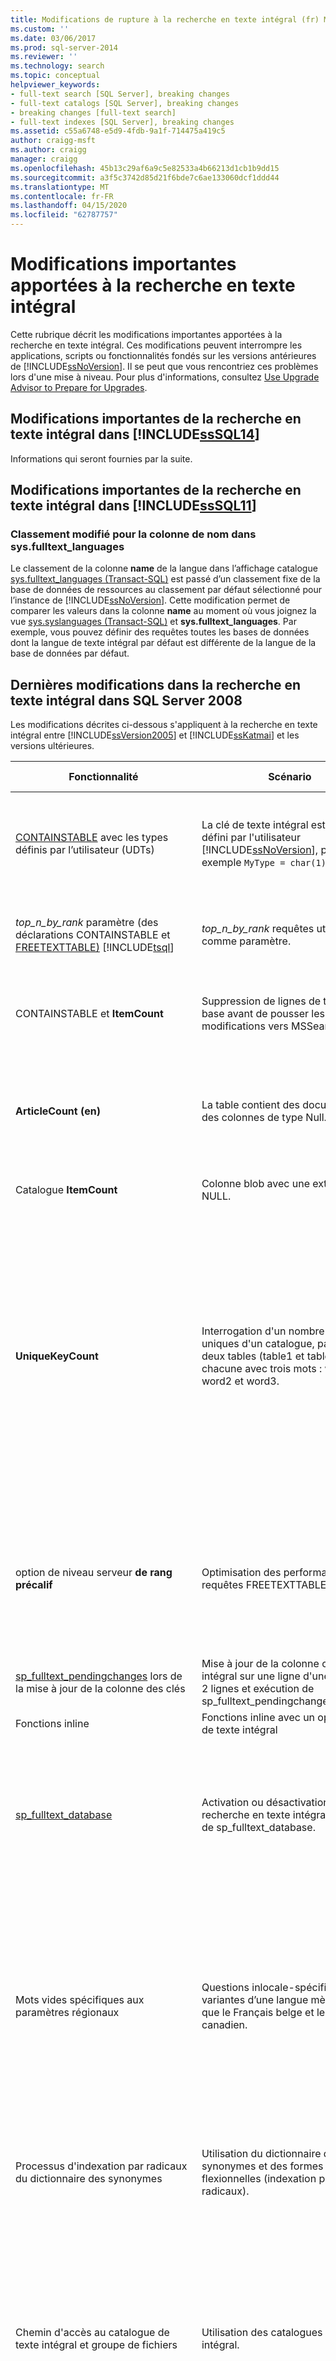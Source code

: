 ```yaml
---
title: Modifications de rupture à la recherche en texte intégral (fr) Microsoft Docs
ms.custom: ''
ms.date: 03/06/2017
ms.prod: sql-server-2014
ms.reviewer: ''
ms.technology: search
ms.topic: conceptual
helpviewer_keywords:
- full-text search [SQL Server], breaking changes
- full-text catalogs [SQL Server], breaking changes
- breaking changes [full-text search]
- full-text indexes [SQL Server], breaking changes
ms.assetid: c55a6748-e5d9-4fdb-9a1f-714475a419c5
author: craigg-msft
ms.author: craigg
manager: craigg
ms.openlocfilehash: 45b13c29af6a9c5e82533a4b66213d1cb1b9dd15
ms.sourcegitcommit: a3f5c3742d85d21f6bde7c6ae133060dcf1ddd44
ms.translationtype: MT
ms.contentlocale: fr-FR
ms.lasthandoff: 04/15/2020
ms.locfileid: "62787757"
---
```

# <a name="breaking-changes-to-full-text-search"></a>Modifications importantes apportées à la recherche en texte intégral
  Cette rubrique décrit les modifications importantes apportées à la recherche en texte intégral. Ces modifications peuvent interrompre les applications, scripts ou fonctionnalités fondés sur les versions antérieures de [!INCLUDE[ssNoVersion](../includes/ssnoversion-md.md)]. Il se peut que vous rencontriez ces problèmes lors d'une mise à niveau. Pour plus d'informations, consultez [Use Upgrade Advisor to Prepare for Upgrades](../../2014/sql-server/install/use-upgrade-advisor-to-prepare-for-upgrades.md).  
  
## <a name="breaking-changes-in-full-text-search-in-sssql14"></a>Modifications importantes de la recherche en texte intégral dans [!INCLUDE[ssSQL14](../includes/sssql14-md.md)]  
 Informations qui seront fournies par la suite.  
  
## <a name="breaking-changes-in-full-text-search-in-sssql11"></a>Modifications importantes de la recherche en texte intégral dans [!INCLUDE[ssSQL11](../includes/sssql11-md.md)]  
  
### <a name="collation-changed-for-name-column-in-sysfulltext_languages"></a>Classement modifié pour la colonne de nom dans sys.fulltext_languages  
 Le classement de la colonne **name** de la langue dans l’affichage catalogue [sys.fulltext_languages &#40;Transact-SQL&#41;](/sql/relational-databases/system-catalog-views/sys-fulltext-languages-transact-sql) est passé d’un classement fixe de la base de données de ressources au classement par défaut sélectionné pour l’instance de [!INCLUDE[ssNoVersion](../includes/ssnoversion-md.md)]. Cette modification permet de comparer les valeurs dans la colonne **name** au moment où vous joignez la vue [sys.syslanguages &#40;Transact-SQL&#41;](/sql/relational-databases/system-compatibility-views/sys-syslanguages-transact-sql) et **sys.fulltext_languages**. Par exemple, vous pouvez définir des requêtes toutes les bases de données dont la langue de texte intégral par défaut est différente de la langue de la base de données par défaut.  
  
## <a name="breaking-changes-in-full-text-search-in-sql-server-2008"></a>Dernières modifications dans la recherche en texte intégral dans SQL Server 2008  
 Les modifications décrites ci-dessous s'appliquent à la recherche en texte intégral entre [!INCLUDE[ssVersion2005](../includes/ssversion2005-md.md)] et [!INCLUDE[ssKatmai](../includes/sskatmai-md.md)] et les versions ultérieures.  
  
|Fonctionnalité|Scénario|SQL Server 2005|SQL Server 2008 et versions ultérieures|  
|-------------|--------------|---------------------|----------------------------------------|  
|[CONTAINSTABLE](/sql/relational-databases/system-functions/containstable-transact-sql) avec les types définis par l’utilisateur (UDTs)|La clé de texte intégral est un type défini par l'utilisateur [!INCLUDE[ssNoVersion](../includes/ssnoversion-md.md)], par exemple `MyType = char(1)`.|La clé retournée est du type assigné au type défini par l'utilisateur.<br /><br /> Dans l’exemple, ce serait **char(1)**.|La clé retournée est du type défini par l'utilisateur. Dans l’exemple, ce serait **MyType**.|  
|*top_n_by_rank* paramètre (des déclarations CONTAINSTABLE et [FREETEXTTABLE)](/sql/relational-databases/system-functions/freetexttable-transact-sql) [!INCLUDE[tsql](../includes/tsql-md.md)]|*top_n_by_rank* requêtes utilisant 0 comme paramètre.|Échec avec un message d'erreur qui signale que vous devez utiliser une valeur supérieure à zéro.|Réussite, retourne zéro ligne.|  
|CONTAINSTABLE et **ItemCount**|Suppression de lignes de table de base avant de pousser les modifications vers MSSearch.|CONTAINSTABLE retourne un enregistrement fantôme. **ItemCount n’est** pas modifié.|CONTAINSTABLE ne retourne pas d'enregistrements fantômes.|  
|**ArticleCount (en)**|La table contient des documents ou des colonnes de type Null.|En plus des documents indexés, les documents qui sont nuls ou qui ont des types nuls sont comptés dans la valeur **de l’élémentCount.**|Seuls les documents indexés sont comptabilisés dans la valeur **De l’article.**|  
|Catalogue **ItemCount**|Colonne blob avec une extension NULL.|Il est compté dans **ItemCount** du catalogue|Il n’est pas compté dans **ItemCount** du catalogue.|  
|**UniqueKeyCount**|Interrogation d'un nombre de clés uniques d'un catalogue, par exemple deux tables (table1 et table2) chacune avec trois mots : word1, word2 et word3.|**UniqueKeyCount** 9. Le tableau suivant résume comment cette valeur est atteinte :<br /><br /> table1 = 3<br /><br /> EOF pour l'index de recherche en texte intégral de table1 = 1<br /><br /> table2 = 3<br /><br /> EOF pour l'index de recherche en texte intégral de table2 = 1<br /><br /> catalogue de texte intégral = 1|Pour chaque table, **UniqueKeyCount** est le nombre de mots clés distincts 1 (0xFF).  Cela ne traite pas les mêmes mots dans > 1 doc comme nouvelle clé unique.<br /><br /> Pour un catalogue, **UniqueKeyCount** est la somme de **UniqueKeyCount** de chacune des tables sous le catalogue. Les mots identiques de tables différentes sont traités comme des clés uniques. Dans ce cas, le nombre de clés uniques est 8.|  
|option de niveau serveur **de rang précalif**|Optimisation des performances des requêtes FREETEXTTABLE.|Lorsque l’option est définie à 1, les requêtes FREETEXTTABLE spécifiées avec *top_n_by_rank* utilisent des données de rang précalculées stockées dans les catalogues en texte intégral.|Non prise en charge.|  
|[sp_fulltext_pendingchanges](/sql/relational-databases/system-stored-procedures/sp-fulltext-pendingchanges-transact-sql) lors de la mise à jour de la colonne des clés|Mise à jour de la colonne clé de texte intégral sur une ligne d'une table de 2 lignes et exécution de sp_fulltext_pendingchanges.|Les deux lignes apparaissent.|Une seule ligne apparaît.|  
|Fonctions inline|Fonctions inline avec un opérateur de texte intégral|Retournent un message d'erreur.|Retournent les lignes pertinentes.|  
|[sp_fulltext_database](/sql/relational-databases/system-stored-procedures/sp-fulltext-database-transact-sql)|Activation ou désactivation de la recherche en texte intégral à l'aide de sp_fulltext_database.|Aucun résultat n'est retourné pour les requêtes de texte intégral. Si le texte intégral est désactivé pour la base de données, les opérations de texte intégral ne sont pas autorisées.|Retourne des résultats pour les requêtes de texte intégral et les opérations de texte intégral sont autorisées même si le texte intégral est désactivé pour la base de données.|  
|Mots vides spécifiques aux paramètres régionaux|Questions inlocale-spécifiques variantes d’une langue mère, telles que le Français belge et le Français canadien.|Les requêtes en variantes spécifiques à l’inlocale sont traitées par les composants (disjoncteurs, briseurs de mots et mots d’arrêt) de leur langue mère. Par exemple, les composants Français (France) sont utilisés pour analyser le Français (Belgique).|Vous devez ajouter des mots vides de manière explicite pour chaque identificateur de paramètres régionaux (LCID). Par exemple, vous devriez spécifier un LCID pour la Belgique, le Canada et la France.|  
|Processus d'indexation par radicaux du dictionnaire des synonymes|Utilisation du dictionnaire des synonymes et des formes flexionnelles (indexation par radicaux).|Un mot du dictionnaire des synonymes est ramené automatiquement à son radical après son expansion.|Si vous souhaitez que la forme radicale figure dans l'expansion, vous devez l'ajouter de manière explicite.|  
|Chemin d'accès au catalogue de texte intégral et groupe de fichiers|Utilisation des catalogues de texte intégral.|Chaque catalogue de texte intégral a un chemin d'accès physique et appartient à un groupe de fichiers. Il est traité en tant que fichier de base de données.|Un catalogue de texte intégral est un objet virtuel qui n'appartient à aucun groupe de fichiers. Un catalogue de texte intégral est un concept logique qui fait référence à un groupe d'index de recherche en texte intégral.<br /><br /> Remarque [!INCLUDE[ssVersion2005](../includes/ssversion2005-md.md)] [!INCLUDE[tsql](../includes/tsql-md.md)] : Les déclarations DDL qui spécifient les catalogues en texte intégral fonctionnent correctement.|  
|[sys.fulltext_catalogs](/sql/relational-databases/system-catalog-views/sys-fulltext-catalogs-transact-sql)|Utilisation du chemin d'accès, data_space_id et file_id de cet affichage catalogue.|Ces colonnes retournent une valeur spécifique.|Ces colonnes retournent NULL car le catalogue de texte intégral ne se trouve plus dans le système de fichiers.|  
|[sys.sysfulltextcatalogs](/sql/relational-databases/system-compatibility-views/sys-sysfulltextcatalogs-transact-sql)|Utilisation de la colonne de chemin d'accès de cette table système déconseillée.|Retourne le chemin d'accès de système de fichiers du catalogue de texte intégral.|Retourne NULL car le catalogue de texte intégral ne se trouve plus dans le système de fichiers.|  
|[sp_help_fulltext_catalogs](/sql/relational-databases/system-stored-procedures/sp-help-fulltext-catalogs-transact-sql)<br /><br /> [sp_help_fulltext_catalogs_cursor](/sql/relational-databases/system-stored-procedures/sp-help-fulltext-catalogs-cursor-transact-sql)|Utilisation de la colonne PATH de ces procédures stockées déconseillées.|Retourne le chemin d'accès de système de fichiers du catalogue de texte intégral.|Retourne NULL car le catalogue de texte intégral ne se trouve plus dans le système de fichiers.|  
|[sp_help_fulltext_catalog_components](/sql/relational-databases/system-stored-procedures/sp-help-fulltext-catalog-components-transact-sql)|Utilisation de sp_help_fulltext_catalog_components de cette procédure stockée.|Retourne la liste de tous les composants (filtres, analyseurs lexicaux et gestionnaires de protocoles) utilisés pour tous les catalogues de texte intégral dans la base de données active.|Retourne des lignes vides.|  
|[DATABASEPROPERTYEX](/sql/t-sql/functions/databasepropertyex-transact-sql)|Utilisation de la propriété **IsFullTextEnabled.**|Le paramètre **IsFullTextEnabled** indique si la recherche en texte intégral est activée dans une base de données donnée.|La valeur de cette colonne est sans effet. Les bases de données utilisateur sont toujours activées pour la recherche en texte intégral.|  
  
## <a name="see-also"></a>Voir aussi  
 [Changements de comportement à la recherche en texte intégral](../relational-databases/search/full-text-search.md)   
 [Recherche en texte intégral](../relational-databases/search/full-text-search.md)  
  
  
